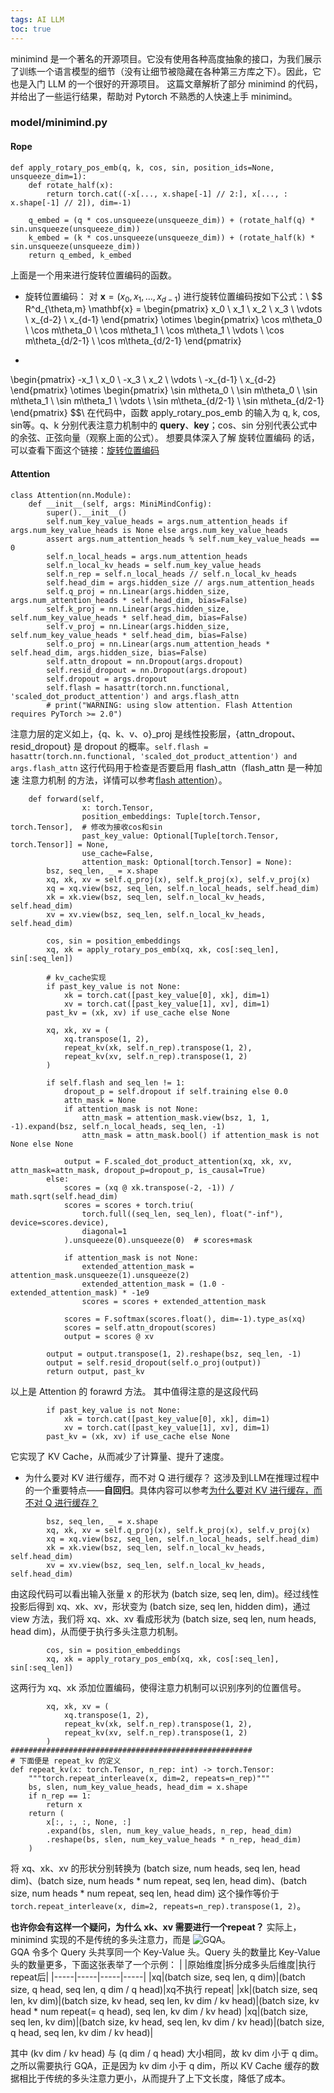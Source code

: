 ```yaml
---
tags: AI LLM
toc: true
---
```

minimind 是一个著名的开源项目。它没有使用各种高度抽象的接口，为我们展示了训练一个语言模型的细节（没有让细节被隐藏在各种第三方库之下）。因此，它也是入门 LLM 的一个很好的开源项目。
这篇文章解析了部分 minimind 的代码，并给出了一些运行结果，帮助对 Pytorch 不熟悉的人快速上手 minimind。
### model/minimind.py
#### Rope
```
def apply_rotary_pos_emb(q, k, cos, sin, position_ids=None, unsqueeze_dim=1):
    def rotate_half(x):
        return torch.cat((-x[..., x.shape[-1] // 2:], x[..., : x.shape[-1] // 2]), dim=-1)

    q_embed = (q * cos.unsqueeze(unsqueeze_dim)) + (rotate_half(q) * sin.unsqueeze(unsqueeze_dim))
    k_embed = (k * cos.unsqueeze(unsqueeze_dim)) + (rotate_half(k) * sin.unsqueeze(unsqueeze_dim))
    return q_embed, k_embed
```
上面是一个用来进行旋转位置编码的函数。
- 旋转位置编码：
      对 $\textbf{x}=(x_0, x_1, \dots, x_{d - 1})$ 进行旋转位置编码按如下公式：\\
$$
R^d_{\theta,m} \mathbf{x} = 
\begin{pmatrix}
x_0 \\
x_1 \\
x_2 \\
x_3 \\
\vdots \\
x_{d-2} \\
x_{d-1}
\end{pmatrix}
\otimes
\begin{pmatrix}
\cos m\theta_0 \\
\cos m\theta_0 \\
\cos m\theta_1 \\
\cos m\theta_1 \\
\vdots \\
\cos m\theta_{d/2-1} \\
\cos m\theta_{d/2-1}
\end{pmatrix}
+
\begin{pmatrix}
-x_1 \\
x_0 \\
-x_3 \\
x_2 \\
\vdots \\
-x_{d-1} \\
x_{d-2}
\end{pmatrix}
\otimes
\begin{pmatrix}
\sin m\theta_0 \\
\sin m\theta_0 \\
\sin m\theta_1 \\
\sin m\theta_1 \\
\vdots \\
\sin m\theta_{d/2-1} \\
\sin m\theta_{d/2-1}
\end{pmatrix}
$$\\
在代码中，函数 apply_rotary_pos_emb 的输入为 q, k, cos, sin等。q、k 分别代表注意力机制中的 **query**、**key**；cos、sin 分别代表公式中的余弦、正弦向量（观察上面的公式）。
想要具体深入了解 旋转位置编码 的话，可以查看下面这个链接：[旋转位置编码](https://www.zhihu.com/tardis/bd/art/647109286)
#### Attention
```
class Attention(nn.Module):
    def __init__(self, args: MiniMindConfig):
        super().__init__()
        self.num_key_value_heads = args.num_attention_heads if args.num_key_value_heads is None else args.num_key_value_heads
        assert args.num_attention_heads % self.num_key_value_heads == 0
        self.n_local_heads = args.num_attention_heads
        self.n_local_kv_heads = self.num_key_value_heads
        self.n_rep = self.n_local_heads // self.n_local_kv_heads
        self.head_dim = args.hidden_size // args.num_attention_heads
        self.q_proj = nn.Linear(args.hidden_size, args.num_attention_heads * self.head_dim, bias=False)
        self.k_proj = nn.Linear(args.hidden_size, self.num_key_value_heads * self.head_dim, bias=False)
        self.v_proj = nn.Linear(args.hidden_size, self.num_key_value_heads * self.head_dim, bias=False)
        self.o_proj = nn.Linear(args.num_attention_heads * self.head_dim, args.hidden_size, bias=False)
        self.attn_dropout = nn.Dropout(args.dropout)
        self.resid_dropout = nn.Dropout(args.dropout)
        self.dropout = args.dropout
        self.flash = hasattr(torch.nn.functional, 'scaled_dot_product_attention') and args.flash_attn
        # print("WARNING: using slow attention. Flash Attention requires PyTorch >= 2.0")
```
注意力层的定义如上，{q、k、v、o}\_proj 是线性投影层，{attn\_dropout、resid\_dropout} 是 dropout 的概率。```self.flash = hasattr(torch.nn.functional, 'scaled_dot_product_attention') and args.flash_attn``` 这行代码用于检查是否要启用 flash_attn（flash_attn 是一种加速 注意力机制 的方法，详情可以参考[flash attention](https://blog.csdn.net/v_JULY_v/article/details/133619540)）。
```
    def forward(self,
                x: torch.Tensor,
                position_embeddings: Tuple[torch.Tensor, torch.Tensor],  # 修改为接收cos和sin
                past_key_value: Optional[Tuple[torch.Tensor, torch.Tensor]] = None,
                use_cache=False,
                attention_mask: Optional[torch.Tensor] = None):
        bsz, seq_len, _ = x.shape
        xq, xk, xv = self.q_proj(x), self.k_proj(x), self.v_proj(x)
        xq = xq.view(bsz, seq_len, self.n_local_heads, self.head_dim)
        xk = xk.view(bsz, seq_len, self.n_local_kv_heads, self.head_dim)
        xv = xv.view(bsz, seq_len, self.n_local_kv_heads, self.head_dim)

        cos, sin = position_embeddings
        xq, xk = apply_rotary_pos_emb(xq, xk, cos[:seq_len], sin[:seq_len])

        # kv_cache实现
        if past_key_value is not None:
            xk = torch.cat([past_key_value[0], xk], dim=1)
            xv = torch.cat([past_key_value[1], xv], dim=1)
        past_kv = (xk, xv) if use_cache else None

        xq, xk, xv = (
            xq.transpose(1, 2),
            repeat_kv(xk, self.n_rep).transpose(1, 2),
            repeat_kv(xv, self.n_rep).transpose(1, 2)
        )

        if self.flash and seq_len != 1:
            dropout_p = self.dropout if self.training else 0.0
            attn_mask = None
            if attention_mask is not None:
                attn_mask = attention_mask.view(bsz, 1, 1, -1).expand(bsz, self.n_local_heads, seq_len, -1)
                attn_mask = attn_mask.bool() if attention_mask is not None else None

            output = F.scaled_dot_product_attention(xq, xk, xv, attn_mask=attn_mask, dropout_p=dropout_p, is_causal=True)
        else:
            scores = (xq @ xk.transpose(-2, -1)) / math.sqrt(self.head_dim)
            scores = scores + torch.triu(
                torch.full((seq_len, seq_len), float("-inf"), device=scores.device),
                diagonal=1
            ).unsqueeze(0).unsqueeze(0)  # scores+mask

            if attention_mask is not None:
                extended_attention_mask = attention_mask.unsqueeze(1).unsqueeze(2)
                extended_attention_mask = (1.0 - extended_attention_mask) * -1e9
                scores = scores + extended_attention_mask

            scores = F.softmax(scores.float(), dim=-1).type_as(xq)
            scores = self.attn_dropout(scores)
            output = scores @ xv

        output = output.transpose(1, 2).reshape(bsz, seq_len, -1)
        output = self.resid_dropout(self.o_proj(output))
        return output, past_kv
```
以上是 Attention 的 forawrd 方法。
其中值得注意的是这段代码
```
        if past_key_value is not None:
            xk = torch.cat([past_key_value[0], xk], dim=1)
            xv = torch.cat([past_key_value[1], xv], dim=1)
        past_kv = (xk, xv) if use_cache else None
```
它实现了 KV Cache，从而减少了计算量、提升了速度。
- 为什么要对 KV 进行缓存，而不对 Q 进行缓存？
    这涉及到LLM在推理过程中的一个重要特点——**自回归**。具体内容可以参考[为什么要对 KV 进行缓存，而不对 Q 进行缓存？](https://zhuanlan.zhihu.com/p/1923107346034435833)
```
        bsz, seq_len, _ = x.shape
        xq, xk, xv = self.q_proj(x), self.k_proj(x), self.v_proj(x)
        xq = xq.view(bsz, seq_len, self.n_local_heads, self.head_dim)
        xk = xk.view(bsz, seq_len, self.n_local_kv_heads, self.head_dim)
        xv = xv.view(bsz, seq_len, self.n_local_kv_heads, self.head_dim)
```
由这段代码可以看出输入张量 x 的形状为 (batch size, seq len, dim)。经过线性投影后得到 xq、xk、xv，形状变为 (batch size, seq len, hidden dim)，通过 view 方法，我们将 xq、xk、xv 看成形状为 (batch size, seq len, num heads, head dim)，从而便于执行多头注意力机制。
```
        cos, sin = position_embeddings
        xq, xk = apply_rotary_pos_emb(xq, xk, cos[:seq_len], sin[:seq_len])
```
这两行为 xq、xk 添加位置编码，使得注意力机制可以识别序列的位置信号。
```
        xq, xk, xv = (
            xq.transpose(1, 2),
            repeat_kv(xk, self.n_rep).transpose(1, 2),
            repeat_kv(xv, self.n_rep).transpose(1, 2)
        )
######################################################
# 下面便是 repeat_kv 的定义
def repeat_kv(x: torch.Tensor, n_rep: int) -> torch.Tensor:
    """torch.repeat_interleave(x, dim=2, repeats=n_rep)"""
    bs, slen, num_key_value_heads, head_dim = x.shape
    if n_rep == 1:
        return x
    return (
        x[:, :, :, None, :]
        .expand(bs, slen, num_key_value_heads, n_rep, head_dim)
        .reshape(bs, slen, num_key_value_heads * n_rep, head_dim)
    )
```
将 xq、xk、xv 的形状分别转换为 (batch size, num heads, seq len, head dim)、(batch size, num heads * num repeat, seq len, head dim)、(batch size, num heads * num repeat, seq len, head dim)
这个操作等价于 ```torch.repeat_interleave(x, dim=2, repeats=n_rep).transpose(1, 2)```。

**也许你会有这样一个疑问，为什么 xk、xv 需要进行一个repeat？** 实际上，minimind 实现的不是传统的多头注意力，而是 ![GQA](https://spaces.ac.cn/archives/10091#MLA)。  
GQA 令多个 Query 头共享同一个 Key-Value 头。Query 头的数量比 Key-Value 头的数量更多，下面这张表举了一个示例：
| |原始维度|拆分成多头后维度|执行repeat后|
|-----|-----|-----|-----|
|xq|(batch size, seq len, q dim)|(batch size, q head, seq len, q dim / q head)|xq不执行 repeat|
|xk|(batch size, seq len, kv dim)|(batch size, kv head, seq len, kv dim / kv head)|(batch size, kv head * num repeat(= q head), seq len, kv dim / kv head)
|xq|(batch size, seq len, kv dim)|(batch size, kv head, seq len, kv dim / kv head)|(batch size, q head, seq len, kv dim / kv head)|     

其中 (kv dim / kv head) 与 (q dim / q head) 大小相同，故 kv dim 小于 q dim。之所以需要执行 GQA，正是因为 kv dim 小于 q dim，所以 KV Cache 缓存的数据相比于传统的多头注意力更小，从而提升了上下文长度，降低了成本。
